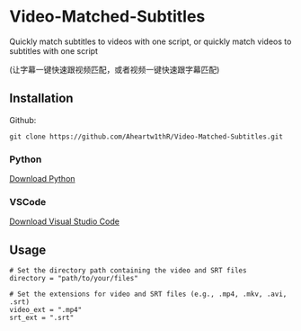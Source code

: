 # Video-Matched-Subtitles
Quickly match subtitles to videos with one script, or quickly match videos to subtitles with one script

(让字幕一键快速跟视频匹配，或者视频一键快速跟字幕匹配)

## Installation
Github:
```
git clone https://github.com/Aheartw1thR/Video-Matched-Subtitles.git
```
### Python
[Download Python](https://www.python.org/downloads/)

### VSCode
[Download Visual Studio Code](https://code.visualstudio.com/)

## Usage

    # Set the directory path containing the video and SRT files
    directory = "path/to/your/files"
    
    # Set the extensions for video and SRT files (e.g., .mp4, .mkv, .avi, .srt)
    video_ext = ".mp4"
    srt_ext = ".srt"
